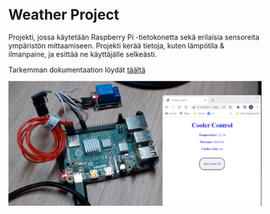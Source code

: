 # Weather Project

Projekti, jossa käytetään Raspberry Pi -tietokonetta sekä erilaisia sensoreita ympäristön mittaamiseen. Projekti kerää tietoja, kuten lämpötila & ilmanpaine, ja esittää ne käyttäjälle selkeästi.

Tarkemman dokumentaation löydät [täältä](/raspberry.ipynb)

![ ](/example9.png)
